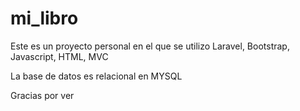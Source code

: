 # mi_libro

Este es un proyecto personal en el que se utilizo Laravel, Bootstrap, Javascript, HTML, MVC

La base de datos es relacional en MYSQL

Gracias por ver
